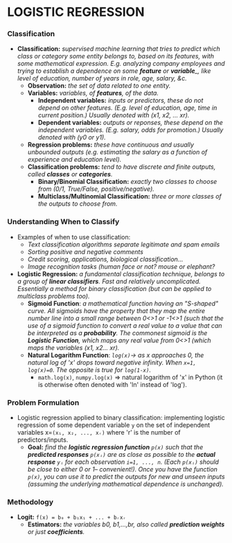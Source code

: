 # LOGISTIC REGRESSION


### Classification
- **Classification:** *supervised machine learning that tries to predict which class or category some entity belongs to, based on its features, with some mathematical expression. E.g. analyzing company employees and trying to establish a dependence on some __feature__ or __variable___, like level of education, number of years in role, age, salary, &c.*
  - **Observation:** *the set of data related to one entity.*
  - **Variables:** *variables, of __features__, of the data.*
    - **Independent variables:** *inputs or predictors, these do not depend on other features. (E.g. level of education, age, time in current position.) Usually denoted with (x1, x2, ... xr).*
    - **Dependent variables:** *outputs or reponses, these depend on the independent variables. (E.g. salary, odds for promotion.) Usually denoted with (y0 or y1).*
  - **Regression problems:** *these have continuous and usually unbounded outputs (e.g. estimating the salary as a function of experience and education level).*
  - **Classification problems:** *tend to have discrete and finite outputs, called __classes__ or __categories__.*
    - **Binary/Binomial Classification:** *exactly two classes to choose from (0/1, True/False, positive/negative).*
    - **Multiclass/Multinomial Classification:** *three or more classes of the outputs to choose from.*

### Understanding When to Classify
- Examples of when to use classification:
  - *Text classification algorithms separate legitimate and spam emails*
  - *Sorting positive and negative comments*
  - *Credit scoring, applications, biological classification...*
  - *Image recognition tasks (human face or not? mouse or elephant?*
- **Logistic Regression:** *a fundamental classification technique, belongs to a group of __linear classifiers__. Fast and relatively uncomplicated. Essentially a method for binary classification (but can be applied to multiclass problems too).*
  - **Sigmoid Function**: *a mathematical function having an "S-shaped" curve. All sigmoids have the property that they map the entire number line into a small range between 0<>1 or -1<>1 (such that the use of a sigmoid function to convert a real value to a value that can be interpreted as a __probability__. The commonest sigmoid is the __Logistic Function__, which maps any real value from 0<>1 (which maps the variables (x1, x2... xr).*
  - **Natural Logarithm Function**: *```log(x)```-> as x approaches 0, the natural log of 'x' drops toward negative infinity. When ```x=1, log(x)=0```. The opposite is true for ```log(1-x)```.*
    - ```math.log(x)```, ```numpy.log(x)``` => natural logarithm of 'x' in Python (it is otherwise often denoted with 'ln' instead of 'log').



### Problem Formulation
- Logistic regression applied to binary classification: implementing logistic regression of some dependent variable ```y``` on the set of independent variables x=```(x₁, x₂, ..., xᵣ)``` where 'r' is the number of predictors/inputs.
  - **Goal:** *find the __logistic regression function__ ```p(x)``` such that the __predicted responses__ ```p(xᵢ)``` are as close as possible to the __actual response__ ```yᵢ``` for each observation ```i=1, ..., n```. (Each ```p(xᵢ)``` should be close to either 0 or 1– convenient!). Once you have the function ```p(x)```, you can use it to predict the outputs for new and unseen inputs (assuming the underlying mathematical dependence is unchanged).*

### Methodology
- **Logit:** ```f(x) = b₀ + b₁x₁ + ... + bᵣxᵣ```
  - **Estimators:** *the variables b0, b1,...,br, also called __prediction weights__ or just __coefficients__.*







